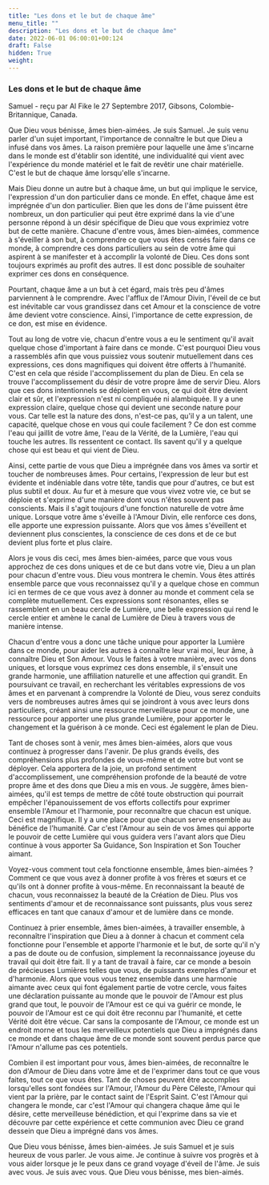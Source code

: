 ```yaml
---
title: "Les dons et le but de chaque âme"
menu_title: ""
description: "Les dons et le but de chaque âme"
date: 2022-06-01 06:00:01+00:124
draft: False
hidden: True
weight:
---
```

### Les dons et le but de chaque âme

Samuel - reçu par Al Fike le 27 Septembre 2017, Gibsons, Colombie-Britannique, Canada.

Que Dieu vous bénisse, âmes bien-aimées. Je suis Samuel. Je suis venu parler d'un sujet important, l'importance de connaître le but que Dieu a infusé dans vos âmes. La raison première pour laquelle une âme s'incarne dans le monde est d'établir son identité, une individualité qui vient avec l'expérience du monde matériel et le fait de revêtir une chair matérielle. C'est le but de chaque âme lorsqu'elle s'incarne.

Mais Dieu donne un autre but à chaque âme, un but qui implique le service, l'expression d'un don particulier dans ce monde. En effet, chaque âme est imprégnée d'un don particulier. Bien que les dons de l'âme puissent être nombreux, un don particulier qui peut être exprimé dans la vie d'une personne répond à un désir spécifique de Dieu que vous exprimiez votre but de cette manière. Chacune d'entre vous, âmes bien-aimées, commence à s'éveiller à son but, à comprendre ce que vous êtes censés faire dans ce monde, à comprendre ces dons particuliers au sein de votre âme qui aspirent à se manifester et à accomplir la volonté de Dieu. Ces dons sont toujours exprimés au profit des autres. Il est donc possible de souhaiter exprimer ces dons en conséquence.

Pourtant, chaque âme a un but à cet égard, mais très peu d'âmes parviennent à le comprendre. Avec l'afflux de l'Amour Divin, l'éveil de ce but est inévitable car vous grandissez dans cet Amour et la conscience de votre âme devient votre conscience. Ainsi, l'importance de cette expression, de ce don, est mise en évidence.

Tout au long de votre vie, chacun d'entre vous a eu le sentiment qu'il avait quelque chose d'important à faire dans ce monde. C'est pourquoi Dieu vous a rassemblés afin que vous puissiez vous soutenir mutuellement dans ces expressions, ces dons magnifiques qui doivent être offerts à l'humanité. C'est en cela que réside l'accomplissement du plan de Dieu. En cela se trouve l'accomplissement du désir de votre propre âme de servir Dieu. Alors que ces dons intentionnels se déploient en vous, ce qui doit être devient clair et sûr, et l'expression n'est ni compliquée ni alambiquée. Il y a une expression claire, quelque chose qui devient une seconde nature pour vous. Car telle est la nature des dons, n'est-ce pas, qu'il y a un talent, une capacité, quelque chose en vous qui coule facilement ? Ce don est comme l'eau qui jaillit de votre âme, l'eau de la Vérité, de la Lumière, l'eau qui touche les autres. Ils ressentent ce contact. Ils savent qu'il y a quelque chose qui est beau et qui vient de Dieu.

Ainsi, cette partie de vous que Dieu a imprégnée dans vos âmes va sortir et toucher de nombreuses âmes. Pour certains, l'expression de leur but est évidente et indéniable dans votre tête, tandis que pour d'autres, ce but est plus subtil et doux. Au fur et à mesure que vous vivez votre vie, ce but se déploie et s'exprime d'une manière dont vous n'êtes souvent pas conscients. Mais il s'agit toujours d'une fonction naturelle de votre âme unique. Lorsque votre âme s'éveille à l'Amour Divin, elle renforce ces dons, elle apporte une expression puissante. Alors que vos âmes s'éveillent et deviennent plus conscientes, la conscience de ces dons et de ce but devient plus forte et plus claire.

Alors je vous dis ceci, mes âmes bien-aimées, parce que vous vous approchez de ces dons uniques et de ce but dans votre vie, Dieu a un plan pour chacun d'entre vous. Dieu vous montrera le chemin. Vous êtes attirés ensemble parce que vous reconnaissez qu'il y a quelque chose en commun ici en termes de ce que vous avez à donner au monde et comment cela se complète mutuellement. Ces expressions sont résonantes, elles se rassemblent en un beau cercle de Lumière, une belle expression qui rend le cercle entier et amène le canal de Lumière de Dieu à travers vous de manière intense.

Chacun d'entre vous a donc une tâche unique pour apporter la Lumière dans ce monde, pour aider les autres à connaître leur vrai moi, leur âme, à connaître Dieu et Son Amour. Vous le faites à votre manière, avec vos dons uniques, et lorsque vous exprimez ces dons ensemble, il s'ensuit une grande harmonie, une affiliation naturelle et une affection qui grandit. En poursuivant ce travail, en recherchant les véritables expressions de vos âmes et en parvenant à comprendre la Volonté de Dieu, vous serez conduits vers de nombreuses autres âmes qui se joindront à vous avec leurs dons particuliers, créant ainsi une ressource merveilleuse pour ce monde, une ressource pour apporter une plus grande Lumière, pour apporter le changement et la guérison à ce monde. Ceci est également le plan de Dieu.

Tant de choses sont à venir, mes âmes bien-aimées, alors que vous continuez à progresser dans l'avenir. De plus grands éveils, des compréhensions plus profondes de vous-même et de votre but vont se déployer. Cela apportera de la joie, un profond sentiment d'accomplissement, une compréhension profonde de la beauté de votre propre âme et des dons que Dieu a mis en vous. Je suggère, âmes bien-aimées, qu'il est temps de mettre de côté toute obstruction qui pourrait empêcher l'épanouissement de vos efforts collectifs pour exprimer ensemble l'Amour et l'harmonie, pour reconnaître que chacun est unique. Ceci est magnifique. Il y a une place pour que chacun serve ensemble au bénéfice de l'humanité. Car c'est l'Amour au sein de vos âmes qui apporte le pouvoir de cette Lumière qui vous guidera vers l'avant alors que Dieu continue à vous apporter Sa Guidance, Son Inspiration et Son Toucher aimant. 

Voyez-vous comment tout cela fonctionne ensemble, âmes bien-aimées ? Comment ce que vous avez à donner profite à vos frères et sœurs et ce qu'ils ont à donner profite à vous-même. En reconnaissant la beauté de chacun, vous reconnaissez la beauté de la Création de Dieu. Plus vos sentiments d'amour et de reconnaissance sont puissants, plus vous serez efficaces en tant que canaux d'amour et de lumière dans ce monde.

Continuez à prier ensemble, âmes bien-aimées, à travailler ensemble, à reconnaître l'inspiration que Dieu a à donner à chacun et comment cela fonctionne pour l'ensemble et apporte l'harmonie et le but, de sorte qu'il n'y a pas de doute ou de confusion, simplement la reconnaissance joyeuse du travail qui doit être fait. Il y a tant de travail à faire, car ce monde a besoin de précieuses Lumières telles que vous, de puissants exemples d'amour et d'harmonie. Alors que vous vous tenez ensemble dans une harmonie aimante avec ceux qui font également partie de votre cercle, vous faites une déclaration puissante au monde que le pouvoir de l'Amour est plus grand que tout, le pouvoir de l'Amour est ce qui va guérir ce monde, le pouvoir de l'Amour est ce qui doit être reconnu par l'humanité, et cette Vérité doit être vécue. Car sans la composante de l'Amour, ce monde est un endroit morne et tous les merveilleux potentiels que Dieu a imprégnés dans ce monde et dans chaque âme de ce monde sont souvent perdus parce que l'Amour n'allume pas ces potentiels.

Combien il est important pour vous, âmes bien-aimées, de reconnaître le don d'Amour de Dieu dans votre âme et de l'exprimer dans tout ce que vous faites, tout ce que vous êtes. Tant de choses peuvent être accomplies lorsqu'elles sont fondées sur l'Amour, l'Amour du Père Céleste, l'Amour qui vient par la prière, par le contact saint de l'Esprit Saint. C'est l'Amour qui changera le monde, car c'est l'Amour qui changera chaque âme qui le désire, cette merveilleuse bénédiction, et qui l'exprime dans sa vie et découvre par cette expérience et cette communion avec Dieu ce grand dessein que Dieu a imprégné dans vos âmes.

Que Dieu vous bénisse, âmes bien-aimées. Je suis Samuel et je suis heureux de vous parler. Je vous aime. Je continue à suivre vos progrès et à vous aider lorsque je le peux dans ce grand voyage d'éveil de l'âme. Je suis avec vous. Je suis avec vous. Que Dieu vous bénisse, mes bien-aimés.
